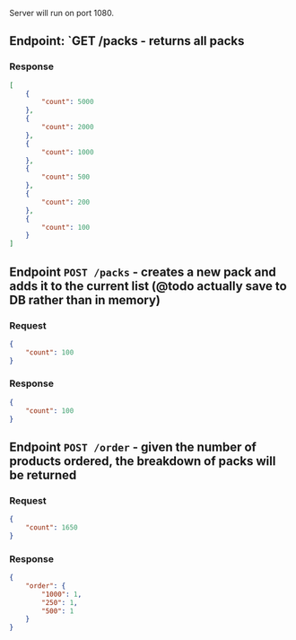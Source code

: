 Server will run on port 1080.

## Endpoint: `GET /packs - returns all packs

### Response

```json
[
    {
        "count": 5000
    },
    {
        "count": 2000
    },
    {
        "count": 1000
    },
    {
        "count": 500
    },
    {
        "count": 200
    },
    {
        "count": 100
    }
]
```

## Endpoint `POST /packs` - creates a new pack and adds it to the current list (@todo actually save to DB rather than in memory)

### Request
```json
{
	"count": 100
}
```

### Response

```json
{
    "count": 100
}
```

## Endpoint `POST /order` - given the number of products ordered, the breakdown of packs will be returned

### Request

```json
{
	"count": 1650
}
```

### Response

```json
{
    "order": {
        "1000": 1,
        "250": 1,
        "500": 1
    }
}
```
